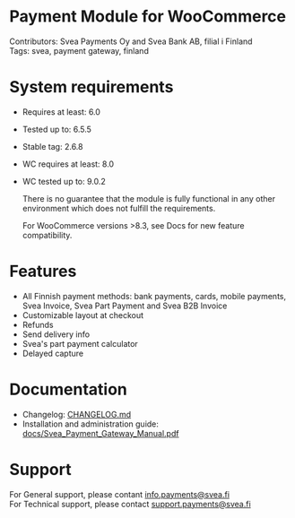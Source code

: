 # Payment Module for WooCommerce

Contributors: Svea Payments Oy and Svea Bank AB, filial i Finland  
Tags: svea, payment gateway, finland  

# System requirements

* Requires at least: 6.0    
* Tested up to: 6.5.5         
* Stable tag: 2.6.8                        
* WC requires at least: 8.0  
* WC tested up to: 9.0.2                  

  There is no guarantee that the module is fully functional in any other environment which does not fulfill the requirements.

  For WooCommerce versions >8.3, see Docs for new feature compatibility.

# Features

* All Finnish payment methods: bank payments, cards, mobile payments, Svea Invoice, Svea Part Payment and Svea B2B Invoice
* Customizable layout at checkout
* Refunds
* Send delivery info
* Svea's part payment calculator
* Delayed capture
  
# Documentation

* Changelog: [CHANGELOG.md](https://github.com/maksuturva/woocommerce_payment_module/blob/master/CHANGELOG.md)
* Installation and administration guide: [docs/Svea_Payment_Gateway_Manual.pdf](https://github.com/maksuturva/woocommerce_payment_module/blob/master/docs/Svea_Payment_Gateway_Manual.pdf)

# Support

For General support, please contant info.payments@svea.fi    
For Technical support, please contact support.payments@svea.fi

